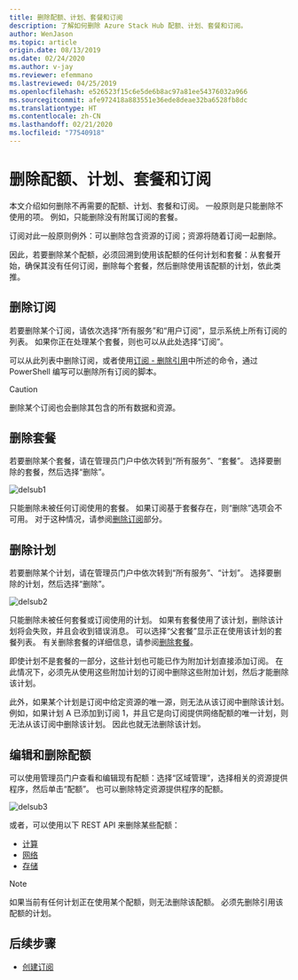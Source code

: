 ```yaml
---
title: 删除配额、计划、套餐和订阅
description: 了解如何删除 Azure Stack Hub 配额、计划、套餐和订阅。
author: WenJason
ms.topic: article
origin.date: 08/13/2019
ms.date: 02/24/2020
ms.author: v-jay
ms.reviewer: efemmano
ms.lastreviewed: 04/25/2019
ms.openlocfilehash: e526523f15c6e5de6b8ac97a81ee54376032a966
ms.sourcegitcommit: afe972418a883551e36ede8deae32ba6528fb8dc
ms.translationtype: HT
ms.contentlocale: zh-CN
ms.lasthandoff: 02/21/2020
ms.locfileid: "77540918"
---
```

# <a name="delete-quotas-plans-offers-and-subscriptions"></a>删除配额、计划、套餐和订阅

本文介绍如何删除不再需要的配额、计划、套餐和订阅。 一般原则是只能删除不使用的项。 例如，只能删除没有附属订阅的套餐。

订阅对此一般原则例外：可以删除包含资源的订阅；资源将随着订阅一起删除。

因此，若要删除某个配额，必须回溯到使用该配额的任何计划和套餐：从套餐开始，确保其没有任何订阅，删除每个套餐，然后删除使用该配额的计划，依此类推。

## <a name="delete-a-subscription"></a>删除订阅

若要删除某个订阅，请依次选择“所有服务”和“用户订阅”，显示系统上所有订阅的列表。   如果你正在处理某个套餐，则也可以从此处选择“订阅”。 

可以从此列表中删除订阅，或者使用[订阅 - 删除引用](https://docs.microsoft.com/rest/api/azurestack/subscriptions/delete)中所述的命令，通过 PowerShell 编写可以删除所有订阅的脚本。

> [!CAUTION]
> 删除某个订阅也会删除其包含的所有数据和资源。

## <a name="delete-an-offer"></a>删除套餐

若要删除某个套餐，请在管理员门户中依次转到“所有服务”、“套餐”。   选择要删除的套餐，然后选择“删除”。 

![delsub1](media/azure-stack-delete-offer/delsub1.png)

只能删除未被任何订阅使用的套餐。 如果订阅基于套餐存在，则“删除”选项会不可用。  对于这种情况，请参阅[删除订阅](#delete-a-subscription)部分。

## <a name="delete-a-plan"></a>删除计划

若要删除某个计划，请在管理员门户中依次转到“所有服务”、“计划”。   选择要删除的计划，然后选择“删除”。 

![delsub2](media/azure-stack-delete-offer/delsub2.png)

只能删除未被任何套餐或订阅使用的计划。 如果有套餐使用了该计划，删除该计划将会失败，并且会收到错误消息。 可以选择“父套餐”显示正在使用该计划的套餐列表。  有关删除套餐的详细信息，请参阅[删除套餐](#delete-an-offer)。

即使计划不是套餐的一部分，这些计划也可能已作为附加计划直接添加订阅。 在此情况下，必须先从使用这些附加计划的订阅中删除这些附加计划，然后才能删除该计划。

此外，如果某个计划是订阅中给定资源的唯一源，则无法从该订阅中删除该计划。 例如，如果计划 A 已添加到订阅 1，并且它是向订阅提供网络配额的唯一计划，则无法从该订阅中删除该计划。 因此也就无法删除该计划。

## <a name="edit-and-delete-a-quota"></a>编辑和删除配额

可以使用管理员门户查看和编辑现有配额：选择“区域管理”，选择相关的资源提供程序，然后单击“配额”。   也可以删除特定资源提供程序的配额。

![delsub3](media/azure-stack-delete-offer/delsub3.png)

或者，可以使用以下 REST API 来删除某些配额：

- [计算](https://docs.microsoft.com/rest/api/azurestack/quotas%20(compute)/delete)
- [网络](https://docs.microsoft.com/rest/api/azurestack/quotas%20(network)/delete)
- [存储](https://docs.microsoft.com/rest/api/azurestack/storagequotas/delete)

> [!NOTE]
> 如果当前有任何计划正在使用某个配额，则无法删除该配额。 必须先删除引用该配额的计划。

## <a name="next-steps"></a>后续步骤

- [创建订阅](azure-stack-subscribe-plan-provision-vm.md)
